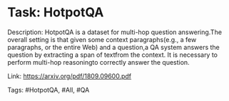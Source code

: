 Task: HotpotQA
===============
Description: HotpotQA is a dataset for multi-hop question answering.The overall setting is that given some context paragraphs(e.g., a few paragraphs, or the entire Web) and a question,a QA system answers the question by extracting a span of textfrom the context. It is necessary to perform multi-hop reasoningto correctly answer the question.

Link: https://arxiv.org/pdf/1809.09600.pdf

Tags: #HotpotQA, #All, #QA

